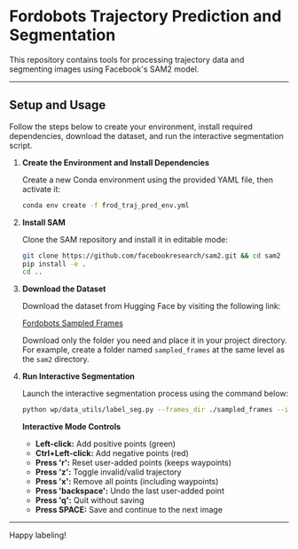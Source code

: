 
# Fordobots Trajectory Prediction and Segmentation

This repository contains tools for processing trajectory data and segmenting images using Facebook's SAM2 model.

---

## Setup and Usage

Follow the steps below to create your environment, install required dependencies, download the dataset, and run the interactive segmentation script.

1. **Create the Environment and Install Dependencies**

   Create a new Conda environment using the provided YAML file, then activate it:

   ```bash
   conda env create -f frod_traj_pred_env.yml
   ```

2. **Install SAM**

   Clone the SAM repository and install it in editable mode:

   ```bash
   git clone https://github.com/facebookresearch/sam2.git && cd sam2
   pip install -e .
   cd ..
   ```

3. **Download the Dataset**

   Download the dataset from Hugging Face by visiting the following link:

   [Fordobots Sampled Frames](https://huggingface.co/datasets/Steven-liudw/Fordobots_sampled_frames/tree/main/)

   Download only the folder you need and place it in your project directory. For example, create a folder named `sampled_frames` at the same level as the `sam2` directory.

4. **Run Interactive Segmentation**

   Launch the interactive segmentation process using the command below:

   ```bash
   python wp/data_utils/label_seg.py --frames_dir ./sampled_frames --interactive --compute_background
   ```

   **Interactive Mode Controls**

   - **Left-click:** Add positive points (green)
   - **Ctrl+Left-click:** Add negative points (red)
   - **Press 'r':** Reset user-added points (keeps waypoints)
   - **Press 'z':** Toggle invalid/valid trajectory
   - **Press 'x':** Remove all points (including waypoints)
   - **Press 'backspace':** Undo the last user-added point
   - **Press 'q':** Quit without saving
   - **Press SPACE:** Save and continue to the next image

---

Happy labeling!
```
